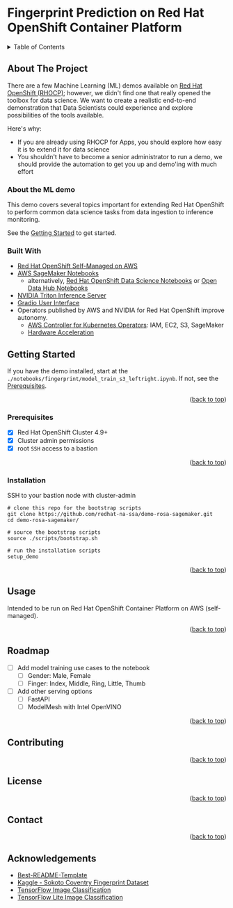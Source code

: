 # Fingerprint Prediction on Red Hat OpenShift Container Platform

<!-- Improved compatibility of back to top link: See: https://github.com/othneildrew/Best-README-Template/pull/73 -->
<a name="readme-top"></a>
<!--
*** Thank you for checking out this fingerprint prediction demonstration. If you have a suggestion
*** that would make this better, please fork the repo and create a pull request
*** or simply open an issue with the tag "enhancement".
*** Don't forget to give the project a star!
*** Thanks again! 
-->

<!-- TABLE OF CONTENTS -->
<details>
  <summary>Table of Contents</summary>
  <ol>
    <li>
      <a href="#about-the-project">About The Project</a>
      <ul>
        <li><a href="#built-with">Built With</a></li>
      </ul>
    </li>
    <li>
      <a href="#getting-started">Getting Started</a>
      <ul>
        <li><a href="#prerequisites">Prerequisites</a></li>
        <li><a href="#installation">Installation</a></li>
      </ul>
    </li>
    <li><a href="#usage">Usage</a></li>
    <li><a href="#roadmap">Roadmap</a></li>
    <li><a href="#contributing">Contributing</a></li>
    <li><a href="#license">License</a></li>
    <li><a href="#contact">Contact</a></li>
    <li><a href="#acknowledgments">Acknowledgments</a></li>
  </ol>
</details>

<!-- ABOUT THE PROJECT -->
## About The Project

There are a few Machine Learning (ML) demos available on [Red Hat OpenShift (RHOCP)](https://developers.redhat.com/products/red-hat-openshift-data-science/getting-started?extIdCarryOver=true&sc_cid=7013a0000038Aa7AAE); 
however, we didn't find one that really opened the toolbox for data science. 
We want to create a realistic end-to-end demonstration that Data Scientists could experience and explore possibilities of the tools available.

Here's why:
* If you are already using RHOCP for Apps, you should explore how easy it is to extend it for data science 
* You shouldn't have to become a senior administrator to run a demo, we should provide the automation to get you up and demo'ing with much effort

### About the ML demo
This demo covers several topics important for extending Red Hat OpenShift to perform common data science tasks from
data ingestion to inference monitoring.

See the <a href="#getting-started">Getting Started</a> to get started.

### Built With
- [Red Hat OpenShift Self-Managed on AWS](https://www.redhat.com/en/resources/self-managed-openshift-sizing-subscription-guide)
- [AWS SageMaker Notebooks](https://aws.amazon.com/pm/sagemaker/)
  - alternatively, [Red Hat OpenShift Data Science Notebooks](https://www.redhat.com/en/resources/openshift-data-science-brief) or [Open Data Hub Notebooks](https://opendatahub.io/)
- [NVIDIA Triton Inference Server](https://docs.nvidia.com/launchpad/ai/classification-openshift/latest/openshift-classification-triton-overview.html)
- [Gradio User Interface](https://gradio.app/)
- Operators published by AWS and NVIDIA for Red Hat OpenShift improve autonomy.
  - [AWS Controller for Kubernetes Operators](https://operatorhub.io/?provider=%5B%22Amazon%22%5D): IAM, EC2, S3, SageMaker
  - [Hardware Acceleration](https://catalog.redhat.com/software/containers/nvidia/gpu-operator/5f9b0279ac3db90370a2128d)

<!-- GETTING STARTED -->
## Getting Started

If you have the demo installed, start at the `./notebooks/fingerprint/model_train_s3_leftright.ipynb`.
If not, see the <a href="#prerequisites">Prerequisites</a>.

<p align="right">(<a href="#readme-top">back to top</a>)</p>

### Prerequisites

- [x] Red Hat OpenShift Cluster 4.9+
- [x] Cluster admin permissions
- [x] root `SSH` access to a bastion 

<p align="right">(<a href="#readme-top">back to top</a>)</p>

### Installation

SSH to your bastion node with cluster-admin

```commandline
# clone this repo for the bootstrap scripts
git clone https://github.com/redhat-na-ssa/demo-rosa-sagemaker.git
cd demo-rosa-sagemaker/

# source the bootstrap scripts
source ./scripts/bootstrap.sh

# run the installation scripts
setup_demo
```

<p align="right">(<a href="#readme-top">back to top</a>)</p>

<!-- USAGE EXAMPLES -->
## Usage

Intended to be run on Red Hat OpenShift Container Platform on AWS (self-managed).

<p align="right">(<a href="#readme-top">back to top</a>)</p>

<!-- ROADMAP -->
## Roadmap
- [ ] Add model training use cases to the notebook
  - [ ] Gender: Male, Female
  - [ ] Finger: Index, Middle, Ring, Little, Thumb
- [ ] Add other serving options
  - [ ] FastAPI
  - [ ] ModelMesh with Intel OpenVINO

<p align="right">(<a href="#readme-top">back to top</a>)</p>

## Contributing

<p align="right">(<a href="#readme-top">back to top</a>)</p>

## License

<p align="right">(<a href="#readme-top">back to top</a>)</p>

## Contact

<p align="right">(<a href="#readme-top">back to top</a>)</p>

## Acknowledgements

- [Best-README-Template](https://github.com/othneildrew/Best-README-Template)
- [Kaggle - Sokoto Coventry Fingerprint Dataset](https://www.kaggle.com/datasets/ruizgara/socofing)
- [TensorFlow Image Classification](https://www.tensorflow.org/tutorials/images/classification#use_tensorflow_lite)
- [TensorFlow Lite Image Classification](https://www.tensorflow.org/lite/models/modify/model_maker/image_classification#simple_end-to-end_example)